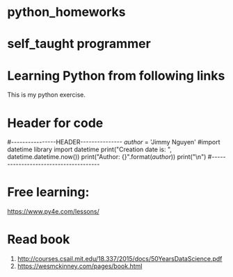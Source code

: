 # python_homeworks
# self_taught programmer
# Learning Python from following links

This is my python exercise. 
# Header for code
#----------------HEADER---------------
_author_ = 'Jimmy Nguyen'
#import datetime library
import datetime
print("Creation date is: ", datetime.datetime.now())
print("Author: {}".format(_author_))
print("\n")
#--------------------------------------

# Free learning:
https://www.py4e.com/lessons/

# Read book
1) http://courses.csail.mit.edu/18.337/2015/docs/50YearsDataScience.pdf
2) https://wesmckinney.com/pages/book.html
